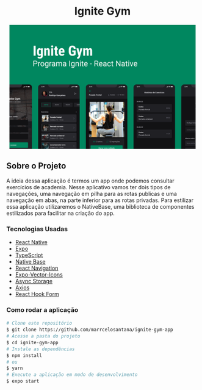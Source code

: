 <h1 style="text-align: center; font-weight: bold;">Ignite Gym</h1>

<div align="center" >
  <img src="./assets/Capa.png" height="325" widht="600">
</div>

## Sobre o Projeto

A ideia dessa aplicação é termos um app onde podemos consultar exercícios de academia. Nesse aplicativo vamos ter dois tipos de navegações, uma navegação em pilha para as rotas publicas e uma navegação em abas, na parte inferior para as rotas privadas. Para estilizar essa aplicação utilizaremos o NativeBase, uma biblioteca de componentes estilizados para facilitar na criação do app.

### Tecnologias Usadas

- [React Native](https://reactnative.dev/)
- [Expo](https://expo.io/)
- [TypeScript](https://www.typescriptlang.org/)
- [Native Base](https://nativebase.io/)
- [React Navigation](https://reactnavigation.org/)
- [Expo-Vector-Icons](https://icons.expo.fyi/)
- [Async Storage](https://react-native-async-storage.github.io/async-storage/)
- [Axios](https://axios-http.com/ptbr/docs/intro)
- [React Hook Form](https://react-hook-form.com/)

### Como rodar a aplicação

```bash
# Clone este repositório
$ git clone https://github.com/marrcelosantana/ignite-gym-app
# Acesse a pasta do projeto
$ cd ignite-gym-app
# Instale as dependências
$ npm install
# ou
$ yarn
# Execute a aplicação em modo de desenvolvimento
$ expo start

```
